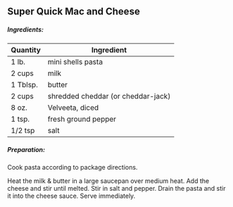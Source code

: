 ## Super Quick Mac and Cheese

##### Ingredients:

Quantity        |    Ingredient
--------------- | -------------------------------------
1 lb.           | mini shells pasta
2 cups          | milk
1 Tblsp.        | butter
2 cups          | shredded cheddar (or cheddar-jack)
8 oz.           | Velveeta, diced
1 tsp.          | fresh ground pepper
1/2 tsp         | salt

##### Preparation:
Cook pasta according to package directions.

Heat the milk & butter in a large saucepan over medium heat. Add the cheese and stir until melted. Stir
in salt and pepper.  Drain the pasta and stir it into the cheese sauce.  Serve immediately.
